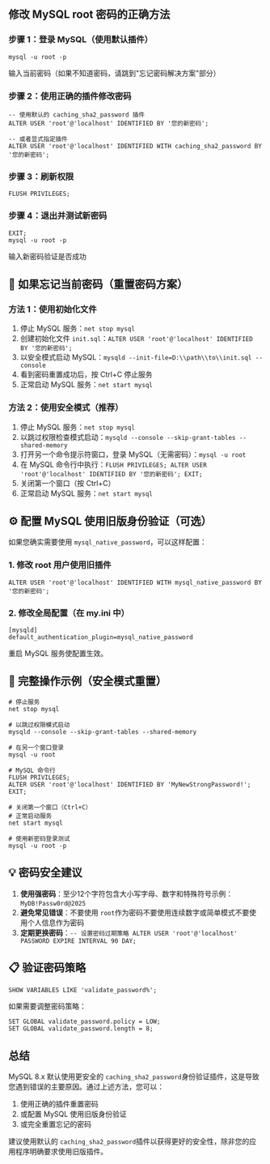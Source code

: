 ## 修改 MySQL root 密码的正确方法

### 步骤 1：登录 MySQL（使用默认插件）

```
mysql -u root -p
```

输入当前密码（如果不知道密码，请跳到"忘记密码解决方案"部分）

### 步骤 2：使用正确的插件修改密码

```
-- 使用默认的 caching_sha2_password 插件
ALTER USER 'root'@'localhost' IDENTIFIED BY '您的新密码';

-- 或者显式指定插件
ALTER USER 'root'@'localhost' IDENTIFIED WITH caching_sha2_password BY '您的新密码';
```

### 步骤 3：刷新权限

```
FLUSH PRIVILEGES;
```

### 步骤 4：退出并测试新密码

```
EXIT;
mysql -u root -p
```

输入新密码验证是否成功

## 🔄 如果忘记当前密码（重置密码方案）

### 方法 1：使用初始化文件

1. 停止 MySQL 服务：`net stop mysql`
2. 创建初始化文件 `init.sql`：`ALTER USER 'root'@'localhost' IDENTIFIED BY '您的新密码';`
3. 以安全模式启动 MySQL：`mysqld --init-file=D:\\path\\to\\init.sql --console`
4. 看到密码重置成功后，按 Ctrl+C 停止服务
5. 正常启动 MySQL 服务：`net start mysql`

### 方法 2：使用安全模式（推荐）

1. 停止 MySQL 服务：`net stop mysql`
2. 以跳过权限检查模式启动：`mysqld --console --skip-grant-tables --shared-memory`
3. 打开另一个命令提示符窗口，登录 MySQL（无需密码）：`mysql -u root`
4. 在 MySQL 命令行中执行：`FLUSH PRIVILEGES; ALTER USER 'root'@'localhost' IDENTIFIED BY '您的新密码'; EXIT;`
5. 关闭第一个窗口（按 Ctrl+C）
6. 正常启动 MySQL 服务：`net start mysql`

## ⚙️ 配置 MySQL 使用旧版身份验证（可选）

如果您确实需要使用 `mysql_native_password`，可以这样配置：

### 1. 修改 root 用户使用旧插件

```
ALTER USER 'root'@'localhost' IDENTIFIED WITH mysql_native_password BY '您的新密码';
```

### 2. 修改全局配置（在 my.ini 中）

```
[mysqld]
default_authentication_plugin=mysql_native_password
```

重启 MySQL 服务使配置生效。

## 📝 完整操作示例（安全模式重置）

```
# 停止服务
net stop mysql

# 以跳过权限模式启动
mysqld --console --skip-grant-tables --shared-memory

# 在另一个窗口登录
mysql -u root

# MySQL 命令行
FLUSH PRIVILEGES;
ALTER USER 'root'@'localhost' IDENTIFIED BY 'MyNewStrongPassword!';
EXIT;

# 关闭第一个窗口（Ctrl+C）
# 正常启动服务
net start mysql

# 使用新密码登录测试
mysql -u root -p
```

## 💡 密码安全建议

1. **使用强密码**：至少12个字符包含大小写字母、数字和特殊符号示例：`MyDB!Passw0rd@2025`
2. **避免常见错误**：不要使用 `root`作为密码不要使用连续数字或简单模式不要使用个人信息作为密码
3. **定期更换密码**：`-- 设置密码过期策略 ALTER USER 'root'@'localhost' PASSWORD EXPIRE INTERVAL 90 DAY;`

## 📋 验证密码策略

```
SHOW VARIABLES LIKE 'validate_password%';
```

如果需要调整密码策略：

```
SET GLOBAL validate_password.policy = LOW;
SET GLOBAL validate_password.length = 8;
```

## 总结

MySQL 8.x 默认使用更安全的 `caching_sha2_password`身份验证插件，这是导致您遇到错误的主要原因。通过上述方法，您可以：

1. 使用正确的插件重置密码
2. 或配置 MySQL 使用旧版身份验证
3. 或完全重置忘记的密码

建议使用默认的 `caching_sha2_password`插件以获得更好的安全性，除非您的应用程序明确要求使用旧版插件。